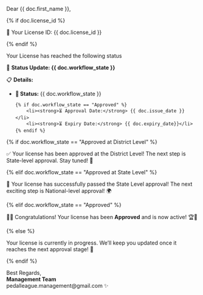 <p>Dear {{ doc.first_name }},</p>

<p>
    {% if doc.license_id %}
        <p>🎉 Your License ID: {{ doc.license_id }}</p>
    {% endif %}
</p>

<p>Your License has reached the following status</p>

<p>🚀 <strong>Status Update: {{ doc.workflow_state }}</strong></p>

<p>📋 <strong>Details:</strong></p>

<ul>
    <li><strong>📅 Status:</strong> {{ doc.workflow_state }}</li>

    {% if doc.workflow_state == "Approved" %}
        <li><strong>⏳ Approval Date:</strong> {{ doc.issue_date }}</li> 
        <li><strong>⏳ Expiry Date:</strong> {{ doc.expiry_date}}</li> 
    {% endif %}

</ul>

<p>{% if doc.workflow_state == "Approved at District Level" %}
    <p>✅ Your license has been approved at the District Level! The next step is State-level approval. Stay tuned! 🚀</p>

<p>{% elif doc.workflow_state == "Approved at State Level" %}
    <p>🏅 Your license has successfully passed the State Level approval! The next exciting step is National-level approval! 🌍</p>

<p>{% elif doc.workflow_state == "Approved" %}
    <p>🎉🎉 Congratulations! Your license has been <strong>Approved</strong> and is now active! 🏆🚀</p>

<p>{% else %}
    <p>Your license is currently in progress. We’ll keep you updated once it reaches the next approval stage! 🔄</p>

<p>{% endif %}</p></p></p></p></p>

<p>Best Regards, <br><strong>Management Team</strong> <br> pedalleague.management@gmail.com ✨</p>
